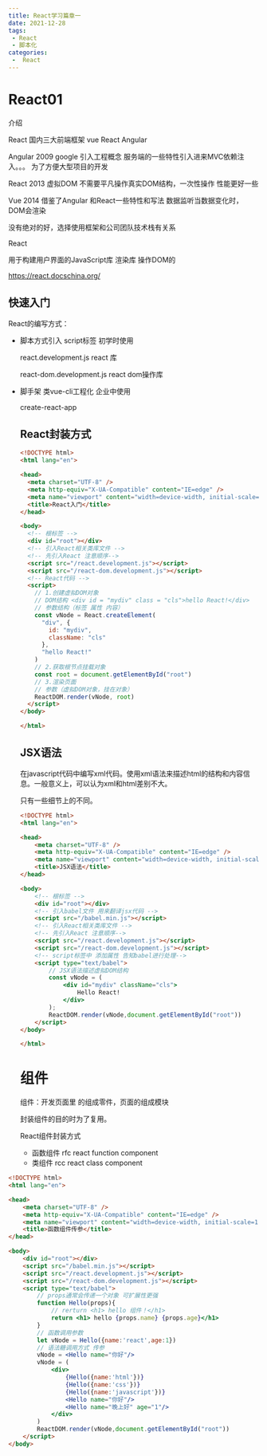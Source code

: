 ```yaml
---
title: React学习篇章一
date: 2021-12-28
tags:
 - React
 - 脚本化
categories:
 -  React
---
```



# React01

介绍

React 国内三大前端框架  vue React Angular

Angular 2009  google 引入工程概念  服务端的一些特性引入进来MVC依赖注入。。。 为了方便大型项目的开发

React 2013  虚拟DOM 不需要平凡操作真实DOM结构，一次性操作 性能更好一些

Vue 2014  借鉴了Angular 和React一些特性和写法 数据监听当数据变化时，DOM会渲染  

没有绝对的好，选择使用框架和公司团队技术栈有关系





React

用于构建用户界面的JavaScript库  渲染库  操作DOM的

https://react.docschina.org/

## 快速入门

React的编写方式：

- 脚本方式引入  script标签 初学时使用

  react.development.js react 库

  react-dom.development.js react dom操作库

- 脚手架 类vue-cli工程化  企业中使用

  create-react-app

  

  ## React封装方式

  ```html
  <!DOCTYPE html>
  <html lang="en">
  
  <head>
    <meta charset="UTF-8" />
    <meta http-equiv="X-UA-Compatible" content="IE=edge" />
    <meta name="viewport" content="width=device-width, initial-scale=1.0" />
    <title>React入门</title>
  </head>
  
  <body>
    <!-- 根标签 -->
    <div id="root"></div>
    <!-- 引入React相关类库文件 -->
    <!-- 先引入React 注意顺序-->
    <script src="/react.development.js"></script>
    <script src="/react-dom.development.js"></script>
    <!-- React代码 -->
    <script>
      // 1.创建虚拟DOM对象
      // DOM结构 <div id = "mydiv" class = "cls">hello React!</div>
      // 参数结构（标签 属性 内容）
      const vNode = React.createElement(
        "div", {
          id: "mydiv",
          className: "cls"
        },
        "hello React!"
      )
      // 2.获取根节点挂载对象
      const root = document.getElementById("root")
      // 3.渲染页面
      // 参数（虚拟DOM对象，挂在对象）
      ReactDOM.render(vNode, root)
    </script>
  </body>
  
  </html>
  ```
  
  ## JSX语法
  
  在javascript代码中编写xml代码。使用xml语法来描述html的结构和内容信息。一般意义上，可以认为xml和html差别不大。
  
  只有一些细节上的不同。
  
  ```html
  <!DOCTYPE html>
  <html lang="en">
  
  <head>
      <meta charset="UTF-8" />
      <meta http-equiv="X-UA-Compatible" content="IE=edge" />
      <meta name="viewport" content="width=device-width, initial-scale=1.0" />
      <title>JSX语法</title>
  </head>
  
  <body>
      <!-- 根标签 -->
      <div id="root"></div>
      <!-- 引入babel文件 用来翻译jsx代码 -->
      <script src="/babel.min.js"></script>
      <!-- 引入React相关类库文件 -->
      <!-- 先引入React 注意顺序-->
      <script src="/react.development.js"></script>
      <script src="/react-dom.development.js"></script>
      <!-- script标签中 添加属性 告知babel进行处理-->
      <script type="text/babel">
          // JSX语法描述虚拟DOM结构
          const vNode = (
              <div id="mydiv" className="cls">
                  Hello React!
              </div>
          );
          ReactDOM.render(vNode,document.getElementById("root"))
      </script>
  </body>
  
  </html>
  ```
  
  # 组件
  
  组件：开发页面里 的组成零件，页面的组成模块
  
  封装组件的目的时为了复用。
  
  React组件封装方式
  
  - 函数组件 rfc react function component
  - 类组件 rcc react class component

```html
<!DOCTYPE html>
<html lang="en">

<head>
    <meta charset="UTF-8" />
    <meta http-equiv="X-UA-Compatible" content="IE=edge" />
    <meta name="viewport" content="width=device-width, initial-scale=1.0" />
    <title>函数组件传参</title>
</head>

<body>
    <div id="root"></div>
    <script src="/babel.min.js"></script>
    <script src="/react.development.js"></script>
    <script src="/react-dom.development.js"></script>
    <script type="text/babel">
        // props通常会传递一个对象 可扩展性更强
        function Hello(props){
            // rerturn <h1> hello 组件！</h1>
            return <h1> hello {props.name} {props.age}</h1>
        }
        // 函数调用参数
        let vNode = Hello({name:'react',age:1})
        // 语法糖调用方式 传参
        vNode = <Hello name="你好"/>
        vNode = (
            <div>
                {Hello({name:'html'})}
                {Hello({name:'css'})}
                {Hello({name:'javascript'})}
                <Hello name="你好"/>
                <Hello name="晚上好" age="1"/>
            </div>
        )
        ReactDOM.render(vNode,document.getElementById("root"))
    </script>
</body>
```

